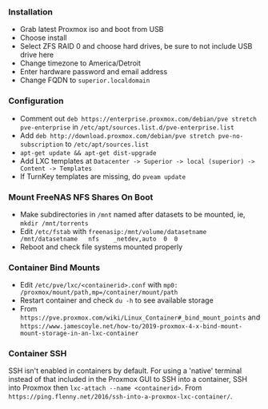 ### Installation 
  - Grab latest Proxmox iso and boot from USB
  - Choose install
  - Select ZFS RAID 0 and choose hard drives, be sure to not include USB drive here
  - Change timezone to America/Detroit
  - Enter hardware password and email address
  - Change FQDN to `superior.localdomain`

### Configuration 
  - Comment out `deb https://enterprise.proxmox.com/debian/pve stretch pve-enterprise` in `/etc/apt/sources.list.d/pve-enterprise.list`
  - Add `deb http://download.proxmox.com/debian/pve stretch pve-no-subscription` to `/etc/apt/sources.list`
  - `apt-get update && apt-get dist-upgrade`
  - Add LXC templates at `Datacenter -> Superior -> local (superior) -> Content -> Templates`
  - If TurnKey templates are missing, do `pveam update`

### Mount FreeNAS NFS Shares On Boot 
  - Make subdirectories in `/mnt` named after datasets to be mounted, ie, `mkdir /mnt/torrents`
  - Edit `/etc/fstab` with `freenasip:/mnt/volume/datasetname   /mnt/datasetname   nfs    _netdev,auto  0  0`
  - Reboot and check file systems mounted properly

### Container Bind Mounts 
  - Edit `/etc/pve/lxc/<containerid>.conf` with `mp0: /proxmox/mount/path,mp=/container/mount/path`
  - Restart container and check `du -h` to see available storage
  - From `https://pve.proxmox.com/wiki/Linux_Container#_bind_mount_points` and `https://www.jamescoyle.net/how-to/2019-proxmox-4-x-bind-mount-mount-storage-in-an-lxc-container`

### Container SSH 

SSH isn't enabled in containers by default. For using a 'native' terminal instead of that included in the Proxmox GUI to SSH into a container, SSH into Proxmox then `lxc-attach --name <containerid>`. From `https://ping.flenny.net/2016/ssh-into-a-proxmox-lxc-container/`.
